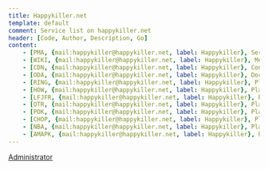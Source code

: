```yaml
---
title: Happykiller.net
template: default
comment: Service list on happykiller.net
header: [Code, Author, Description, Go]
content:
    - [PMA, {mail:happykiller@happykiller.net, label: Happykiller}, Server PhpMyAdmin, http://pma.happykiller.net]
    - [WIKI, {mail:happykiller@happykiller.net, label: Happykiller}, MediaWiki, http://wiki.happykiller.net]
    - [CDN, {mail:happykiller@happykiller.net, label: Happykiller}, Content delivery network, http://cdn.happykiller.net]
    - [ODA, {mail:happykiller@happykiller.net, label: Happykiller}, Documentation of Framework ODA, http://oda.happykiller.net]
    - [RING, {mail:happykiller@happykiller.net, label: Happykiller}, Platform Management, http://ring.happykiller.net]
    - [HOW, {mail:happykiller@happykiller.net, label: Happykiller}, Platform statistic HeartStone, http://how.happykiller.net]
    - [LFJFR, {mail:happykiller@happykiller.net, label: Happykiller}, Platform Curriculum vitae, http://lfjfr.happykiller.net]
    - [OTR, {mail:happykiller@happykiller.net, label: Happykiller}, Platform for help "Ticket Restaurant", http://otr.happykiller.net]
    - [POK, {mail:happykiller@happykiller.net, label: Happykiller}, Platform Poker, http://pok.happykiller.net]
    - [CHOP, {mail:happykiller@happykiller.net, label: Happykiller}, Platform training, http://chop.happykiller.net]
    - [NBA, {mail:happykiller@happykiller.net, label: Happykiller}, Platform for Illidan Basket, http://nba.happykiller.net]
    - [AMAPK, {mail:happykiller@happykiller.net, label: Happykiller}, Platform AMAP, http://amapk.happykiller.net]
---
```

[Administrator](mailto:administrator@happykiller.net)